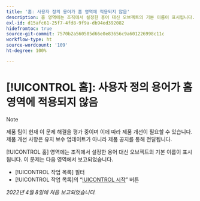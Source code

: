 ```yaml
---
title: '홈: 사용자 정의 용어가 홈 영역에 적용되지 않음'
description: 홈 영역에는 조직에서 설정한 용어 대신 오브젝트의 기본 이름이 표시됩니다. 이 문제는 여러 영역에서 보고되었습니다.
exl-id: d15afc61-25f7-4fd8-9f9a-db94ed392082
hidefromtoc: true
source-git-commit: 7570b2a560505d66e0e83656c9a601226998c11c
workflow-type: ht
source-wordcount: '109'
ht-degree: 100%

---
```


# [!UICONTROL 홈]: 사용자 정의 용어가 홈 영역에 적용되지 않음

>[!NOTE]
>
>제품 팀이 현재 이 문제 해결을 평가 중이며 이에 따라 제품 개선이 필요할 수 있습니다. 제품 개선 사항은 유지 보수 업데이트가 아니라 제품 공지를 통해 전달됩니다.

[!UICONTROL 홈] 영역에는 조직에서 설정한 용어 대신 오브젝트의 기본 이름이 표시됩니다. 이 문제는 다음 영역에서 보고되었습니다.

* [!UICONTROL 작업 목록] 필터
* [!UICONTROL 작업 목록]의 “[!UICONTROL 시작](오브젝트)” 버튼

_2022년 4월 8일에 처음 보고되었습니다._
